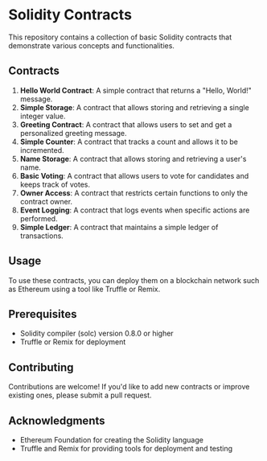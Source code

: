 # Solidity Contracts

This repository contains a collection of basic Solidity contracts that demonstrate various concepts and functionalities.

## Contracts

1. **Hello World Contract**: A simple contract that returns a "Hello, World!" message.
2. **Simple Storage**: A contract that allows storing and retrieving a single integer value.
3. **Greeting Contract**: A contract that allows users to set and get a personalized greeting message.
4. **Simple Counter**: A contract that tracks a count and allows it to be incremented.
5. **Name Storage**: A contract that allows storing and retrieving a user's name.
6. **Basic Voting**: A contract that allows users to vote for candidates and keeps track of votes.
7. **Owner Access**: A contract that restricts certain functions to only the contract owner.
8. **Event Logging**: A contract that logs events when specific actions are performed.
9. **Simple Ledger**: A contract that maintains a simple ledger of transactions.

## Usage

To use these contracts, you can deploy them on a blockchain network such as Ethereum using a tool like Truffle or Remix.

## Prerequisites

* Solidity compiler (solc) version 0.8.0 or higher
* Truffle or Remix for deployment

## Contributing

Contributions are welcome! If you'd like to add new contracts or improve existing ones, please submit a pull request.


## Acknowledgments

* Ethereum Foundation for creating the Solidity language
* Truffle and Remix for providing tools for deployment and testing
